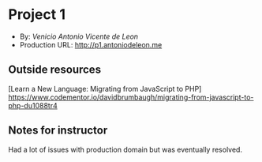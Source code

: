 # Project 1
+ By: *Venicio Antonio Vicente de Leon*
+ Production URL: <http://p1.antoniodeleon.me>

## Outside resources
[Learn a New Language: Migrating from JavaScript to PHP] https://www.codementor.io/davidbrumbaugh/migrating-from-javascript-to-php-du1088tr4

## Notes for instructor
Had a lot of issues with production domain but was eventually resolved. 